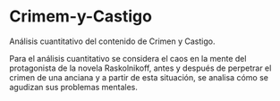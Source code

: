 # Crimem-y-Castigo
Análisis cuantitativo del contenido de Crimen y Castigo.

Para el análisis cuantitativo se considera el caos en la mente del protagonista de la novela Raskolnikoff, antes y después de perpetrar el crimen de una anciana y a partir de esta situación, se analisa cómo se agudizan sus problemas mentales. 
